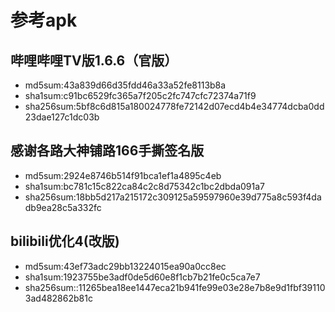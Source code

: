 # 参考apk

## 哔哩哔哩TV版1.6.6（官版）
- md5sum:43a839d66d35fdd46a33a52fe8113b8a
- sha1sum:c91bc6529fc365a7f205c2fc747cfc72374a71f9
- sha256sum:5bf8c6d815a180024778fe72142d07ecd4b4e34774dcba0dd23dae127c1dc03b

## 感谢各路大神铺路166手撕签名版
- md5sum:2924e8746b514f91bca1ef1a4895c4eb
- sha1sum:bc781c15c822ca84c2c8d75342c1bc2dbda091a7
- sha256sum:18bb5d217a215172c309125a59597960e39d775a8c593f4dadb9ea28c5a332fc

## bilibili优化4(改版)
- md5sum:43ef73adc29bb13224015ea90a0cc8ec
- sha1sum:1923755be3adf0de5d60e8f1cb7b21fe0c5ca7e7
- sha256sum::11265bea18ee1447eca21b941fe99e03e28e7b8e9d1fbf391103ad482862b81c